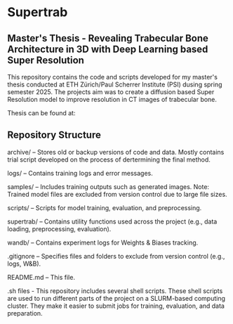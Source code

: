 # Supertrab

## Master's Thesis - Revealing Trabecular Bone Architecture in 3D with Deep Learning based Super Resolution
This repository contains the code and scripts developed for my master's thesis conducted at ETH Zürich/Paul Scherrer Institute (PSI) dusing spring semester 2025.
The projects aim was to create a diffusion based Super Resolution model to improve resolution in CT images of trabecular bone.

Thesis can be found at: 

## Repository Structure
archive/ – Stores old or backup versions of code and data. Mostly contains trial script developed on the process of dertermining the final method.

logs/ – Contains training logs and error messages.

samples/ – Includes training outputs such as generated images. Note: Trained model files are excluded from version control due to large file sizes.

scripts/ – Scripts for model training, evaluation, and preprocessing.

supertrab/ – Contains utility functions used across the project (e.g., data loading, preprocessing, evaluation).

wandb/ – Contains experiment logs for Weights & Biases tracking.

.gitignore – Specifies files and folders to exclude from version control (e.g., logs, W&B).

README.md – This file.

.sh files - This repository includes several shell scripts. These shell scripts are used to run different parts of the project on a SLURM-based computing cluster. They make it easier to submit jobs for training, evaluation, and data preparation.
